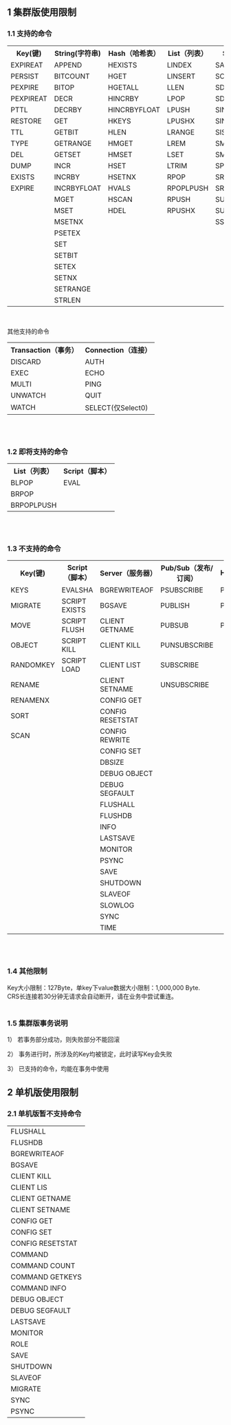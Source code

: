 ## 1 集群版使用限制

<p><a id="1.1.09.E6.94.AF.E6.8C.81.E7.9A.84.E5.91.BD.E4.BB.A4" name="1.1.09.E6.94.AF.E6.8C.81.E7.9A.84.E5.91.BD.E4.BB.A4"></a></p>

### 1.1 支持的命令

<table>
	<tbody>
		<tr>
			<th><strong>Key(键)</strong></th>
			<th><strong>String(字符串)</strong></th>
			<th><strong>Hash（哈希表）</strong></th>
			<th><strong>List（列表）</strong></th>
			<th><strong>Set（集合）</strong></th>
			<th><strong>SortedSet（有序集合）</strong></th>
		</tr>
		<tr>
			<td>EXPIREAT</td>
			<td>APPEND</td>
			<td>HEXISTS</td>
			<td>LINDEX</td>
			<td>SADD</td>
			<td>ZADD</td>
		</tr>
		<tr>
			<td>PERSIST</td>
			<td>BITCOUNT</td>
			<td>HGET</td>
			<td>LINSERT</td>
			<td>SCARD</td>
			<td>ZCARD</td>
		</tr>
		<tr>
			<td>PEXPIRE</td>
			<td>BITOP</td>
			<td>HGETALL</td>
			<td>LLEN</td>
			<td>SDIFF</td>
			<td>ZCOUNT</td>
		</tr>
		<tr>
			<td>PEXPIREAT</td>
			<td>DECR</td>
			<td>HINCRBY</td>
			<td>LPOP</td>
			<td>SDIFFSTORE</td>
			<td>ZINCRBY</td>
		</tr>
		<tr>
			<td>PTTL</td>
			<td>DECRBY</td>
			<td>HINCRBYFLOAT</td>
			<td>LPUSH</td>
			<td>SINTER</td>
			<td>ZRANGE</td>
		</tr>
		<tr>
			<td>RESTORE</td>
			<td>GET</td>
			<td>HKEYS</td>
			<td>LPUSHX</td>
			<td>SINTERSTORE</td>
			<td>ZRANGEBYSCORE</td>
		</tr>
		<tr>
			<td>TTL</td>
			<td>GETBIT</td>
			<td>HLEN</td>
			<td>LRANGE</td>
			<td>SISMEMBER</td>
			<td>ZRANK</td>
		</tr>
		<tr>
			<td>TYPE</td>
			<td>GETRANGE</td>
			<td>HMGET</td>
			<td>LREM</td>
			<td>SMEMBERS</td>
			<td>ZREM</td>
		</tr>
		<tr>
			<td>DEL</td>
			<td>GETSET</td>
			<td>HMSET</td>
			<td>LSET</td>
			<td>SMOVE</td>
			<td>ZREMRANGEBYRANK</td>
		</tr>
		<tr>
			<td>DUMP</td>
			<td>INCR</td>
			<td>HSET</td>
			<td>LTRIM</td>
			<td>SPOP</td>
			<td>ZREMRANGEBYSCORE</td>
		</tr>
		<tr>
			<td>EXISTS</td>
			<td>INCRBY</td>
			<td>HSETNX</td>
			<td>RPOP</td>
			<td>SRANDMEMBER</td>
			<td>ZREVRANGE</td>
		</tr>
		<tr>
			<td>EXPIRE</td>
			<td>INCRBYFLOAT</td>
			<td>HVALS</td>
			<td>RPOPLPUSH</td>
			<td>SREM</td>
			<td>ZREVRANGEBYSCORE</td>
		</tr>
		<tr>
			<td>&nbsp;</td>
			<td>MGET</td>
			<td>HSCAN</td>
			<td>RPUSH</td>
			<td>SUNION</td>
			<td>ZREVRANK</td>
		</tr>
		<tr>
			<td>&nbsp;</td>
			<td>MSET</td>
			<td>HDEL</td>
			<td>RPUSHX</td>
			<td>SUNIONSTORE</td>
			<td>ZSCORE</td>
		</tr>
		<tr>
			<td>&nbsp;</td>
			<td>MSETNX</td>
			<td>&nbsp;</td>
			<td>&nbsp;</td>
			<td>SSCAN</td>
			<td>ZUNIONSTORE</td>
		</tr>
		<tr>
			<td>&nbsp;</td>
			<td>PSETEX</td>
			<td>&nbsp;</td>
			<td>&nbsp;</td>
			<td>&nbsp;</td>
			<td>ZINTERSTORE</td>
		</tr>
		<tr>
			<td>&nbsp;</td>
			<td>SET</td>
			<td>&nbsp;</td>
			<td>&nbsp;</td>
			<td>&nbsp;</td>
			<td>ZSCAN</td>
		</tr>
		<tr>
			<td>&nbsp;</td>
			<td>SETBIT</td>
			<td>&nbsp;</td>
			<td>&nbsp;</td>
			<td>&nbsp;</td>
			<td>ZRANGEBYLEX</td>
		</tr>
		<tr>
			<td>&nbsp;</td>
			<td>SETEX</td>
			<td>&nbsp;</td>
			<td>&nbsp;</td>
			<td>&nbsp;</td>
			<td>ZLEXCOUNT</td>
		</tr>
		<tr>
			<td>&nbsp;</td>
			<td>SETNX</td>
			<td>&nbsp;</td>
			<td>&nbsp;</td>
			<td>&nbsp;</td>
			<td>ZREMRANGEBYLEX</td>
		</tr>
		<tr>
			<td>&nbsp;</td>
			<td>SETRANGE</td>
			<td>&nbsp;</td>
			<td>&nbsp;</td>
			<td>&nbsp;</td>
			<td>&nbsp;</td>
		</tr>
		<tr>
			<td>&nbsp;</td>
			<td>STRLEN</td>
			<td>&nbsp;</td>
			<td>&nbsp;</td>
			<td>&nbsp;</td>
			<td>&nbsp;</td>
		</tr>
	</tbody>
</table>

<p>&nbsp;</p>

<p>其他支持的命令</p>

<table>
	<tbody>
		<tr>
			<th><strong>Transaction（事务）</strong></th>
			<th><strong>Connection（连接）</strong></th>
		</tr>
		<tr>
			<td>DISCARD</td>
			<td>AUTH</td>
		</tr>
		<tr>
			<td>EXEC</td>
			<td>ECHO</td>
		</tr>
		<tr>
			<td>MULTI</td>
			<td>PING</td>
		</tr>
		<tr>
			<td>UNWATCH</td>
			<td>QUIT</td>
		</tr>
		<tr>
			<td>WATCH</td>
			<td>SELECT(仅Select0)</td>
		</tr>
	</tbody>
</table>

<p><br />
<br />
<a id="1.2.09.E5.8D.B3.E5.B0.86.E6.94.AF.E6.8C.81.E7.9A.84.E5.91.BD.E4.BB.A4" name="1.2.09.E5.8D.B3.E5.B0.86.E6.94.AF.E6.8C.81.E7.9A.84.E5.91.BD.E4.BB.A4"></a></p>

### 1.2 即将支持的命令

<table>
	<tbody>
		<tr>
			<th><strong>List（列表）</strong></th>
			<th><strong>Script（脚本）</strong></th>
		</tr>
		<tr>
			<td>BLPOP</td>
			<td>EVAL</td>
		</tr>
		<tr>
			<td>BRPOP</td>
			<td>&nbsp;</td>
		</tr>
		<tr>
			<td>BRPOPLPUSH</td>
			<td>&nbsp;</td>
		</tr>
	</tbody>
</table>

<p><br />
<br />
<a id="1.3.09.E4.B8.8D.E6.94.AF.E6.8C.81.E7.9A.84.E5.91.BD.E4.BB.A4" name="1.3.09.E4.B8.8D.E6.94.AF.E6.8C.81.E7.9A.84.E5.91.BD.E4.BB.A4"></a></p>

### 1.3 不支持的命令

<table>
	<tbody>
		<tr>
			<th><strong>Key(键)</strong></th>
			<th><strong>Script（脚本）</strong></th>
			<th><strong>Server（服务器）</strong></th>
			<th><strong>Pub/Sub（发布/订阅）</strong></th>
			<th><strong>HyperLogLog</strong></th>
		</tr>
		<tr>
			<td>KEYS</td>
			<td>EVALSHA</td>
			<td>BGREWRITEAOF</td>
			<td>PSUBSCRIBE</td>
			<td>PFADD</td>
		</tr>
		<tr>
			<td>MIGRATE</td>
			<td>SCRIPT EXISTS</td>
			<td>BGSAVE</td>
			<td>PUBLISH</td>
			<td>PFCOUNT</td>
		</tr>
		<tr>
			<td>MOVE</td>
			<td>SCRIPT FLUSH</td>
			<td>CLIENT GETNAME</td>
			<td>PUBSUB</td>
			<td>PFMERGE</td>
		</tr>
		<tr>
			<td>OBJECT</td>
			<td>SCRIPT KILL</td>
			<td>CLIENT KILL</td>
			<td>PUNSUBSCRIBE</td>
			<td>&nbsp;</td>
		</tr>
		<tr>
			<td>RANDOMKEY</td>
			<td>SCRIPT LOAD</td>
			<td>CLIENT LIST</td>
			<td>SUBSCRIBE</td>
			<td>&nbsp;</td>
		</tr>
		<tr>
			<td>RENAME</td>
			<td>&nbsp;</td>
			<td>CLIENT SETNAME</td>
			<td>UNSUBSCRIBE</td>
			<td>&nbsp;</td>
		</tr>
		<tr>
			<td>RENAMENX</td>
			<td>&nbsp;</td>
			<td>CONFIG GET</td>
			<td>&nbsp;</td>
			<td>&nbsp;</td>
		</tr>
		<tr>
			<td>SORT</td>
			<td>&nbsp;</td>
			<td>CONFIG RESETSTAT</td>
			<td>&nbsp;</td>
			<td>&nbsp;</td>
		</tr>
		<tr>
			<td>SCAN</td>
			<td>&nbsp;</td>
			<td>CONFIG REWRITE</td>
			<td>&nbsp;</td>
			<td>&nbsp;</td>
		</tr>
		<tr>
			<td>&nbsp;</td>
			<td>&nbsp;</td>
			<td>CONFIG SET</td>
			<td>&nbsp;</td>
			<td>&nbsp;</td>
		</tr>
		<tr>
			<td>&nbsp;</td>
			<td>&nbsp;</td>
			<td>DBSIZE</td>
			<td>&nbsp;</td>
			<td>&nbsp;</td>
		</tr>
		<tr>
			<td>&nbsp;</td>
			<td>&nbsp;</td>
			<td>DEBUG OBJECT</td>
			<td>&nbsp;</td>
			<td>&nbsp;</td>
		</tr>
		<tr>
			<td>&nbsp;</td>
			<td>&nbsp;</td>
			<td>DEBUG SEGFAULT</td>
			<td>&nbsp;</td>
			<td>&nbsp;</td>
		</tr>
		<tr>
			<td>&nbsp;</td>
			<td>&nbsp;</td>
			<td>FLUSHALL</td>
			<td>&nbsp;</td>
			<td>&nbsp;</td>
		</tr>
		<tr>
			<td>&nbsp;</td>
			<td>&nbsp;</td>
			<td>FLUSHDB</td>
			<td>&nbsp;</td>
			<td>&nbsp;</td>
		</tr>
		<tr>
			<td>&nbsp;</td>
			<td>&nbsp;</td>
			<td>INFO</td>
			<td>&nbsp;</td>
			<td>&nbsp;</td>
		</tr>
		<tr>
			<td>&nbsp;</td>
			<td>&nbsp;</td>
			<td>LASTSAVE</td>
			<td>&nbsp;</td>
			<td>&nbsp;</td>
		</tr>
		<tr>
			<td>&nbsp;</td>
			<td>&nbsp;</td>
			<td>MONITOR</td>
			<td>&nbsp;</td>
			<td>&nbsp;</td>
		</tr>
		<tr>
			<td>&nbsp;</td>
			<td>&nbsp;</td>
			<td>PSYNC</td>
			<td>&nbsp;</td>
			<td>&nbsp;</td>
		</tr>
		<tr>
			<td>&nbsp;</td>
			<td>&nbsp;</td>
			<td>SAVE</td>
			<td>&nbsp;</td>
			<td>&nbsp;</td>
		</tr>
		<tr>
			<td>&nbsp;</td>
			<td>&nbsp;</td>
			<td>SHUTDOWN</td>
			<td>&nbsp;</td>
			<td>&nbsp;</td>
		</tr>
		<tr>
			<td>&nbsp;</td>
			<td>&nbsp;</td>
			<td>SLAVEOF</td>
			<td>&nbsp;</td>
			<td>&nbsp;</td>
		</tr>
		<tr>
			<td>&nbsp;</td>
			<td>&nbsp;</td>
			<td>SLOWLOG</td>
			<td>&nbsp;</td>
			<td>&nbsp;</td>
		</tr>
		<tr>
			<td>&nbsp;</td>
			<td>&nbsp;</td>
			<td>SYNC</td>
			<td>&nbsp;</td>
			<td>&nbsp;</td>
		</tr>
		<tr>
			<td>&nbsp;</td>
			<td>&nbsp;</td>
			<td>TIME</td>
			<td>&nbsp;</td>
			<td>&nbsp;</td>
		</tr>
	</tbody>
</table>

<p><br />
<br />
<a id="1.4.09.E5.85.B6.E4.BB.96.E9.99.90.E5.88.B6" name="1.4.09.E5.85.B6.E4.BB.96.E9.99.90.E5.88.B6"></a></p>

### 1.4 其他限制

<p>Key大小限制：127Byte，单key下value数据大小限制：1,000,000 Byte.<br />
CRS长连接若30分钟无请求会自动断开，请在业务中尝试重连。<br />
&nbsp;</p>

<p><a id="1.5___.E9.9B.86.E7.BE.A4.E7.89.88.E4.BA.8B.E5.8A.A1.E8.AF.B4.E6.98.8E" name="1.5___.E9.9B.86.E7.BE.A4.E7.89.88.E4.BA.8B.E5.8A.A1.E8.AF.B4.E6.98.8E"></a></p>

### 1.5 集群版事务说明

<p>1） 若事务部分成功，则失败部分不能回滚</p>

<p>2） 事务进行时，所涉及的Key均被锁定，此时读写Key会失败</p>

<p>3） 已支持的命令，均能在事务中使用</p>

<p><a id="2..E5.8D.95.E6.9C.BA.E7.89.88.E4.BD.BF.E7.94.A8.E9.99.90.E5.88.B6" name="2..E5.8D.95.E6.9C.BA.E7.89.88.E4.BD.BF.E7.94.A8.E9.99.90.E5.88.B6"></a></p>

## 2 单机版使用限制

### 2.1 单机版暂不支持命令

<table>
	<tbody>
		<tr>
			<td>FLUSHALL</td>
		</tr>	
		<tr>
			<td>FLUSHDB</td>
		</tr>	
		<tr>
			<td>BGREWRITEAOF</td>
		</tr>	
		<tr>
			<td>BGSAVE</td>
		</tr>	
		<tr>
			<td>CLIENT KILL</td>
		</tr>	
		<tr>
			<td>CLIENT LIS</td>
		</tr>	
		<tr>
			<td>CLIENT GETNAME</td>
		</tr>	
		<tr>
			<td>CLIENT SETNAME</td>
		</tr>	
		<tr>
			<td>CONFIG GET</td>
		</tr>			
		<tr>
			<td>CONFIG SET</td>
		</tr>		
		<tr>
			<td>CONFIG RESETSTAT</td>
		</tr>
		<tr>
			<td>COMMAND</td>
		</tr>
		<tr>
			<td>COMMAND COUNT</td>
		</tr>
		<tr>
			<td>COMMAND GETKEYS</td>
		</tr>
		<tr>
			<td>COMMAND INFO</td>
		</tr>
		<tr>
			<td>DEBUG OBJECT</td>
		</tr>
		<tr>
			<td>DEBUG SEGFAULT</td>
		</tr>
		<tr>
			<td>LASTSAVE</td>
		</tr>
		<tr>
			<td>MONITOR</td>
		</tr>
		<tr>
			<td>ROLE</td>
		</tr>
		<tr>
			<td>SAVE</td>
		</tr>
		<tr>
			<td>SHUTDOWN</td>
		</tr>
		<tr>
			<td>SLAVEOF</td>
		</tr>
		<tr>
			<td>MIGRATE</td>
		</tr>
		<tr>
			<td>SYNC</td>
		</tr>
		<tr>
			<td>PSYNC</td>
		</tr>
	</tbody>
</table>
